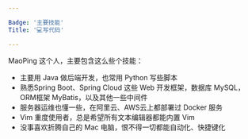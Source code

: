 ```yaml
---

Badge: '主要技能'
Title: '💻写代码'

---
```


MaoPing 这个人，主要包含这么些个技能：

* 主要用 Java 做后端开发，也常用 Python 写些脚本
* 熟悉Spring Boot、Spring Cloud 这些 Web 开发框架，数据库 MySQL，ORM框架 MyBatis，以及其他一些中间件
* 服务器运维也懂一些，在阿里云、AWS云上都部署过 Docker 服务
* Vim 重度使用者，总是希望所有文本编辑器都能内置 Vim
* 没事喜欢折腾自己的 Mac 电脑，恨不得一切都能自动化、快捷键化

